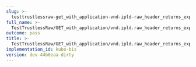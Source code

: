 ```yaml
---
slug: >-
  testtrustlessraw-get_with_application-vnd-ipld-raw_header_returns_expected_caching_headers-header_cache-control
full_name: >-
  TestTrustlessRaw/GET_with_application/vnd.ipld.raw_header_returns_expected_caching_headers/Header_Cache-Control
outcome: pass
title: >-
  TestTrustlessRaw/GET_with_application/vnd.ipld.raw_header_returns_expected_caching_headers/Header_Cache-Control
implementation_id: kubo-bis
version: dev-44b0eaa-dirty
---
```


